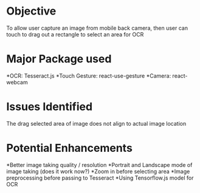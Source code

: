 # Objective
To allow user capture an image from mobile back camera, then user can touch to drag out a rectangle to select an area for OCR

# Major Package used
*OCR: Tesseract.js
*Touch Gesture: react-use-gesture
*Camera: react-webcam

# Issues Identified
The drag selected area of image does not align to actual image location

# Potential Enhancements
*Better image taking quality / resolution
*Portrait and Landscape mode of image taking (does it work now?)
*Zoom in before selecting area
*Image preprocessing before passing to Tesseract
*Using Tensorflow.js model for OCR
